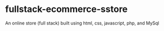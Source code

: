 # fullstack-ecommerce-sstore
An online store (full stack) built using html, css, javascript, php, and MySql
